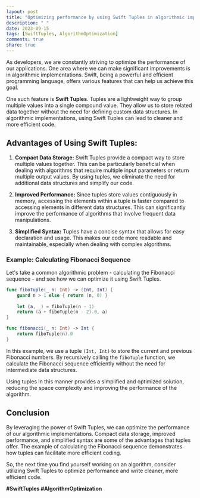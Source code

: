 ```yaml
---
layout: post
title: "Optimizing performance by using Swift Tuples in algorithmic implementations."
description: " "
date: 2023-09-15
tags: [SwiftTuples, AlgorithmOptimization]
comments: true
share: true
---
```


As developers, we are constantly striving to optimize the performance of our applications. One area where we can make significant improvements is in algorithmic implementations. Swift, being a powerful and efficient programming language, offers various features that can help us achieve this goal.

One such feature is **Swift Tuples**. Tuples are a lightweight way to group multiple values into a single compound value. They allow us to store related data together without the need for defining custom data structures. In algorithmic implementations, using Swift Tuples can lead to cleaner and more efficient code.

## Advantages of Using Swift Tuples:

1. **Compact Data Storage:** Swift Tuples provide a compact way to store multiple values together. This can be particularly beneficial when dealing with algorithms that require multiple input parameters or return multiple output values. By using tuples, we eliminate the need for additional data structures and simplify our code.

2. **Improved Performance:** Since tuples store values contiguously in memory, accessing the elements within a tuple is faster compared to accessing elements in different data structures. This can significantly improve the performance of algorithms that involve frequent data manipulations.

3. **Simplified Syntax:** Tuples have a concise syntax that allows for easy declaration and usage. This makes our code more readable and maintainable, especially when dealing with complex algorithms.

### Example: Calculating Fibonacci Sequence

Let's take a common algorithmic problem - calculating the Fibonacci sequence - and see how we can optimize it using Swift Tuples.

```swift
func fiboTuple(_ n: Int) -> (Int, Int) {
    guard n > 1 else { return (n, 0) }
    
    let (a, _) = fiboTuple(n - 1)
    return (a + fiboTuple(n - 2).0, a)
}

func fibonacci(_ n: Int) -> Int {
    return fiboTuple(n).0
}
```

In this example, we use a tuple `(Int, Int)` to store the current and previous Fibonacci numbers. By recursively calling the `fiboTuple` function, we calculate the Fibonacci sequence efficiently without the need for intermediate data structures.

Using tuples in this manner provides a simplified and optimized solution, reducing the space complexity and improving the performance of the algorithm.

## Conclusion
By leveraging the power of Swift Tuples, we can optimize the performance of our algorithmic implementations. Compact data storage, improved performance, and simplified syntax are some of the advantages that tuples offer. The example of calculating the Fibonacci sequence demonstrates how tuples can facilitate more efficient coding.

So, the next time you find yourself working on an algorithm, consider utilizing Swift Tuples to optimize performance and write cleaner, more efficient code.

**#SwiftTuples #AlgorithmOptimization**